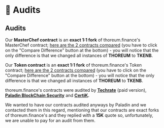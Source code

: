 # 📕 Audits

## Audits

Our **MasterChef contract** is an **exact 1:1 fork** of thoreum.finance's MasterChef contract; [here are the 2 contracts compared](https://bscscan.com/contractdiffchecker?a1=0xf4168cd3c00799beeb9a88a6bf725eb84f5d41b7&a2=0xAf5Ff8E51648847c0e94eDC855ddD364E72a66EF) \(you have to click on the "Compare Difference" button at the bottom\) - you will notice that the only difference is that we changed all instances of **THOREUM** to **TKENB**.   
  
Our **Token contract** is an **exact 1:1 fork** of thoreum.finance's Token contract; [here are the 2 contracts compared](https://bscscan.com/contractdiffchecker?a1=0x580de58c1bd593a43dadcf0a739d504621817c05&a2=0xc979E70611D997Aa109528c6A9aa73D82Eaa2881) \(you have to click on the "Compare Difference" button at the bottom\) - you will notice that the only difference is that we changed all instances of **THOREUM** to **TKENB**. 

thoreum.finance's contracts were audited by [**Techrate**](https://docs.thoreum.finance/security/audits) \(paid version\), [**Paladin BlockChain Security**](https://docs.thoreum.finance/security/audits) and [**CertiK**](https://docs.thoreum.finance/security/audits)**.**

We wanted to have our contracts audited anyways by Paladin and we contacted them in this regard, mentioning that our contracts are exact forks of thoreum.finance's and they replied with a **15K** quote so, unfortunately, we are unable to pay for an audit from them.

